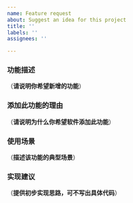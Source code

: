 ```yaml
---
name: Feature request
about: Suggest an idea for this project
title: ''
labels: ''
assignees: ''

---
```


### 功能描述
（**请说明你希望新增的功能**）

### 添加此功能的理由
（**请说明为什么你希望软件添加此功能**）

### 使用场景
（**描述该功能的典型场景**）

### 实现建议
（**提供初步实现思路，可不写出具体代码**）
